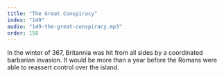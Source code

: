 ```yaml
---
title: "The Great Conspiracy"
index: "149"
audio: "149-the-great-conspiracy.mp3"
order: 158
---
```


In the winter of 367, Britannia was hit from all sides by a coordinated barbarian invasion. It would be more than a year before the Romans were able to reassert control over the island.

